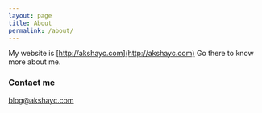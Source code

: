 ```yaml
---
layout: page
title: About
permalink: /about/
---
```


My website is [http://akshayc.com](http://akshayc.com)
Go there to know more about me.

### Contact me

[blog@akshayc.com](mailto:blog@akshayc.com)